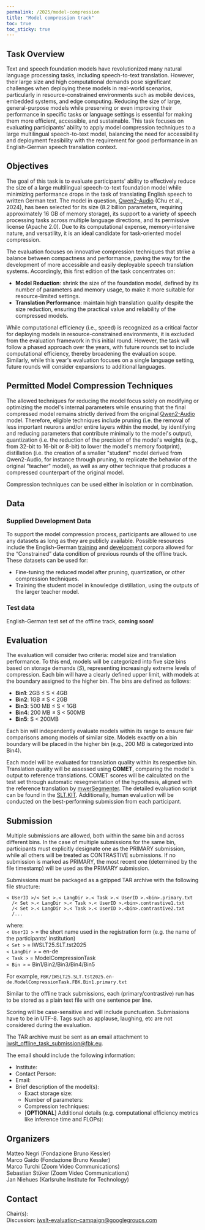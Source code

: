 ```yaml
---
permalink: /2025/model-compression
title: "Model compression track"
toc: true
toc_sticky: true
---
```


<!--
Markdown notes: comments can be formed as in this example;
bulleted lines start with a - ;
if you want to have a line break either put a blank line in between the text or leave two spaces at the end of the line
-->

## Task Overview

<!-- Description the task, the languages, and the type of data -->
Text and speech foundation models have revolutionized many natural language processing tasks, including speech-to-text translation. However, their large size and high computational demands pose significant challenges when deploying these models in real-world scenarios, particularly in resource-constrained environments such as mobile devices, embedded systems, and edge computing. Reducing the size of large, general-purpose models while preserving or even improving their performance in specific tasks or language settings is essential for making them more efficient, accessible, and sustainable. This task focuses on evaluating participants' ability to apply model compression techniques to a large multilingual speech-to-text model, balancing the need for accessibility and deployment feasibility with the requirement for good performance in an English-German speech translation context.

## Objectives
The goal of this task is to evaluate participants' ability to effectively reduce the size of a large multilingual speech-to-text foundation model while minimizing performance drops in the task of translating English speech to written German text. The model in question, [Qwen2-Audio](https://huggingface.co/Qwen/Qwen2-Audio-7B) (Chu et al., 2024), has been selected for its size (8.2 billion parameters, requiring approximately 16 GB of memory storage), its support to a variety of speech processing tasks across multiple language directions, and its permissive license (Apache 2.0). Due to its computational expense, memory-intensive nature, and versatility, it is an ideal candidate for task-oriented model compression.

The evaluation focuses on innovative compression techniques that strike a balance between compactness and performance, paving the way for the development of more accessible and easily deployable speech translation systems. Accordingly, this first edition of the task concentrates on:
* **Model Reduction**: shrink the size of the foundation model, defined by its number of parameters and memory usage, to make it more suitable for resource-limited settings.
* **Translation Performance**: maintain high translation quality despite the size reduction, ensuring the practical value and reliability of the compressed models.

While computational efficiency (i.e., speed) is recognized as a critical factor for deploying models in resource-constrained environments, it is excluded from the evaluation framework in this initial round. However, the task will follow a phased approach over the years, with future rounds set to include computational efficiency, thereby broadening the evaluation scope. Similarly, while this year's evaluation focuses on a single language setting, future rounds will consider expansions to additional languages. 

## Permitted Model Compression Techniques
The allowed techniques for reducing the model focus solely on modifying or optimizing the model's internal parameters while ensuring that the final compressed model remains strictly derived from the original [Qwen2-Audio](https://huggingface.co/Qwen/Qwen2-Audio-7B) model. Therefore, eligible techniques include pruning (i.e. the removal of less important neurons and/or entire layers within the model, by identifying and reducing parameters that contribute minimally to the model's output), quantization (i.e. the reduction of the precision of the model's weights (e.g., from 32-bit to 16-bit or 8-bit) to lower the model's memory footprint), distillation (i.e. the creation of a smaller "student" model derived from Qwen2-Audio, for instance through pruning, to replicate the behavior of the original "teacher" model), as well as any other technique that produces a compressed counterpart of the original model. 

Compression techniques can be used either in isolation or in combination.

## Data
### Supplied Development Data
To support the model compression process, participants are allowed to use any datasets as long as they are publicly available. Possible resources include the English-German [training](https://iwslt.org/2024/offline) and [development](https://huggingface.co/datasets/IWSLT/IWSLT.OfflineTask/tree/main/data/en-de) corpora allowed for the “Constrained” data condition of previous rounds of the offline track. These datasets can be used for:
* Fine-tuning the reduced model after pruning, quantization, or other compression techniques.
* Training the student model in knowledge distillation, using the outputs of the larger teacher model.

### Test data
English-German test set of the offline track, **coming soon!**

## Evaluation 
The evaluation will consider two criteria: model size and translation performance. To this end, models will be categorized into five size bins based on storage demands (*S*), representing increasingly extreme levels of compression. Each bin will have a clearly defined upper limit, with models at the boundary assigned to the higher bin. The bins are defined as follows:

* **Bin1**: 2GB ≤ S < 4GB
* **Bin2**: 1GB ≤ S < 2GB
* **Bin3**: 500 MB ≤ S < 1GB
* **Bin4**: 200 MB ≤ S < 500MB
* **Bin5**: S < 200MB

Each bin will independently evaluate models within its range to ensure fair comparisons among models of similar size. Models exactly on a bin boundary will be placed in the higher bin (e.g., 200 MB is categorized into Bin4).

Each model will be evaluated for translation quality within its respective bin. Translation quality will be assessed using **COMET**, comparing the model's output to reference translations. COMET scores will be calculated on the test set through automatic resegmentation of the hypothesis, aligned with the reference translation by [mwerSegmenter](https://www-i6.informatik.rwth-aachen.de/web/Software/mwerSegmenter.tar.gz). The detailed evaluation script can be found in the [SLT.KIT](https://github.com/isl-mt/SLT.KIT/blob/master/scripts/evaluate/Eval.sh). Additionally, human evaluation will be conducted on the best-performing submission from each participant.


## Submission

<!-- Description of expected submission format and submission instructions -->

Multiple submissions are allowed, both within the same bin and across different bins. In the case of multiple submissions for the same bin, participants must explicitly designate one as the PRIMARY submission, while all others will be treated as CONTRASTIVE submissions. If no submission is marked as PRIMARY, the most recent one (determined by the file timestamp) will be used as the PRIMARY submission.

Submissions must be packaged as a gzipped TAR archive with the following file structure:

```
< UserID >/< Set >.< LangDir >.< Task >.< UserID >.<bin>.primary.txt  
  /< Set >.< LangDir >.< Task >.< UserID >.<bin>.contrastive1.txt  
  /< Set >.< LangDir >.< Task >.< UserID >.<bin>.contrastive2.txt  
  /... 
```

where:  
`< UserID >` = the short name used in the registration form (e.g. the name of the participants’ institution)    
`< Set >` = IWSLT25.SLT.tst2025  
`< LangDir >` = en-de  
`< Task >` = ModelCompressionTask  
`< Bin >` = Bin1/Bin2/Bin3/Bin4/Bin5  

For example, `FBK/IWSLT25.SLT.tst2025.en-de.ModelCompressionTask.FBK.Bin1.primary.txt`

Similar to the offline track submissions, each (primary/contrastive) run has to be stored as a plain text file with one sentence per line.

Scoring will be case-sensitive and will include punctuation. Submissions have to be in UTF-8. Tags such as applause, laughing, etc are not considered during the evaluation.

The TAR archive must be sent as an email attachment to <iwslt_offline_task_submission@fbk.eu>.

The email should include the following information:
  * Institute:
  * Contact Person:
  * Email:
  * Brief description of the model(s):
    * Exact storage size:
    * Number of parameters:
    * Compression techniques:
    * [**OPTIONAL**] Additional details (e.g. computational efficiency metrics like inference time and FLOPs):

## Organizers
Matteo Negri (Fondazione Bruno Kessler)  
Marco Gaido (Fondazione Bruno Kessler)  
Marco Turchi (Zoom Video Communications)  
Sebastian Stüker (Zoom Video Communications)  
Jan Niehues (Karlsruhe Institute for Technology)  


<!-- List of organizers' names and affiliations -->


## Contact

<!-- Add chair(s) and their contact info, as well as standard google group -->
Chair(s):   
Discussion: <iwslt-evaluation-campaign@googlegroups.com>
